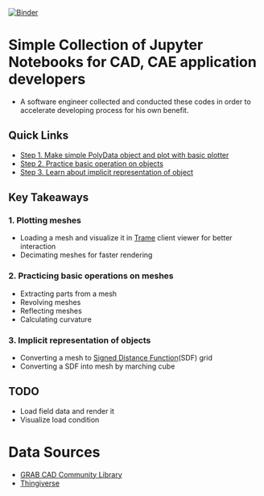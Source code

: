 [![Binder](https://mybinder.org/badge_logo.svg)](https://mybinder.org/v2/gh/webtk/simple-pyvista-notebooks/HEAD?urlpath=%2Fdoc%2Ftree%2F00_introduction.ipynb)

# Simple Collection of Jupyter Notebooks for CAD, CAE application developers
 - A software engineer collected and conducted these codes in order to accelerate developing process for his own benefit.

## Quick Links
 - [Step 1. Make simple PolyData object and plot with basic plotter](notebooks/01.Plotting/01_load_and_plot.ipynb)
 - [Step 2. Practice basic operation on objects](notebooks/02.Basic_Mesh_Ops/)
 - [Step 3. Learn about implicit representation of object](notebooks/03.SDF/)

## Key Takeaways
### 1. Plotting meshes
 - Loading a mesh and visualize it in [Trame](https://kitware.github.io/trame/) client viewer for better interaction
 - Decimating meshes for faster rendering
### 2. Practicing basic operations on meshes
 - Extracting parts from a mesh
 - Revolving meshes
 - Reflecting meshes
 - Calculating curvature 
### 3. Implicit representation of objects
 - Converting a mesh to [Signed Distance Function](https://en.wikipedia.org/wiki/Signed_distance_function)(SDF) grid
 - Converting a SDF into mesh by marching cube

## TODO
 - Load field data and render it
 - Visualize load condition

 # Data Sources
  - [GRAB CAD Community Library](https://grabcad.com/library)
  - [Thingiverse](https://www.thingiverse.com/)